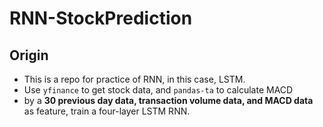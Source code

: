 # RNN-StockPrediction

## Origin
- This is a repo for practice of RNN, in this case, LSTM.
- Use `yfinance` to get stock data, and `pandas-ta` to calculate MACD
- by a **30 previous day data, transaction volume data, and MACD data** as feature, train a four-layer LSTM RNN.
